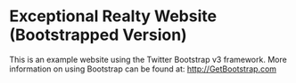 # Exceptional Realty Website (Bootstrapped Version)

This is an example website using the Twitter Bootstrap v3 framework.
More information on using Bootstrap can be found at:
http://GetBootstrap.com

